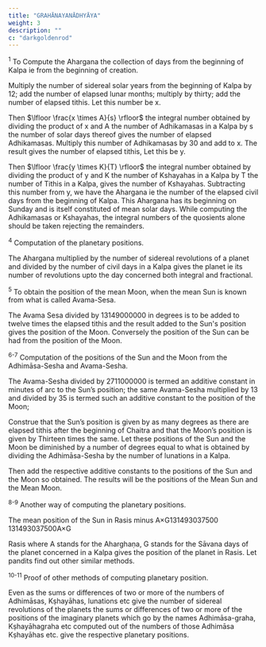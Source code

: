 ```yaml
---
title: "GRAHĀNAYANĀDHYĀYA"
weight: 3
description: ""
c: "darkgoldenrod"
---
```



<sup>1</sup> To Compute the Ahargana the collection of days from the beginning of Kalpa ie from the beginning of creation. 

Multiply the number of sidereal solar years from the beginning of Kalpa by 12; add the number of elapsed lunar months; multiply by thirty; add the number of elapsed tithis. Let this number be x. 

Then $\lfloor \frac{x \times A}{s} \rfloor$ the integral number obtained by dividing the product of x and A the number of Adhikamasas in a Kalpa by s the number of solar days thereof gives the number of elapsed Adhikamasas. Multiply this number of Adhikamasas by 30 and add to x. The result gives the number of elapsed tithis, Let this be y. 

Then $\lfloor \frac{y \times K}{T} \rfloor$ the integral number obtained by dividing the product of y and K the number of Kshayahas in a Kalpa by T the number of Tithis in a Kalpa, gives the number of Kshayahas. Subtracting this number from y, we have the Ahargana ie the number of the elapsed civil days from the beginning of Kalpa. This Ahargana has its beginning on Sunday and is itself constituted of mean solar days. While computing the Adhikamasas or Kshayahas, the integral numbers of the quosients alone should be taken rejecting the remainders.


<sup>4</sup> Computation of the planetary positions.

The Ahargana multiplied by the number of sidereal revolutions of a planet and divided by the number of civil days in a Kalpa gives the planet ie its number of revolutions upto the day concerned both integral and fractional.


<sup>5</sup> To obtain the position of the mean Moon, when the mean Sun is known from what is called Avama-Sesa.

The Avama Sesa divided by 13149000000 in degrees is to be added to twelve times the elapsed tithis and the result added to the Sun's position gives the position of the Moon. Conversely the position of the Sun can be had from the position of the Moon.


<sup>6-7</sup> Computation of the positions of the Sun and the Moon from the Adhimāsa-Sesha and Avama-Sesha.

The Avama-Sesha divided by 2711000000 is termed an additive constant in minutes of arc to the Sun’s position; the same Avama-Sesha multiplied by 13 and divided by 35 is termed such an additive constant to the position of the Moon; 

Construe that the Sun’s position is given by as many degrees as there are elapsed tithis after the beginning of Chaitra and that the Moon’s position is given by Thirteen times the same. Let these positions of the Sun and the Moon be diminished by a number of degrees equal to what is obtained by dividing the Adhimāsa-Sesha by the number of lunations in a Kalpa. 

Then add the respective additive constants to the positions of the Sun and the Moon so obtained. The results will be the positions of the Mean Sun and the Mean Moon.


<sup>8-9</sup> Another way of computing the planetary positions.

The mean position of the Sun in Rasis minus
A×G131493037500
131493037500A×G

Rasis where A stands for the Aharghaṇa, G stands for the Sāvana days of the planet concerned in a Kalpa gives the position of the planet in Rasis. Let pandits find out other similar methods.


<sup>10-11</sup> Proof of other methods of computing planetary position. 

Even as the sums or differences of two or more of the numbers of Adhimāsas, Kṣhayāhas, lunations etc give the number of sidereal revolutions of the planets the sums or differences of two or more of the positions of the imaginary planets which go by the names Adhimāsa-graha, Kṣhayāhagraha etc computed out of the numbers of those Adhimāsa Kṣhayāhas etc. give the respective planetary positions.

